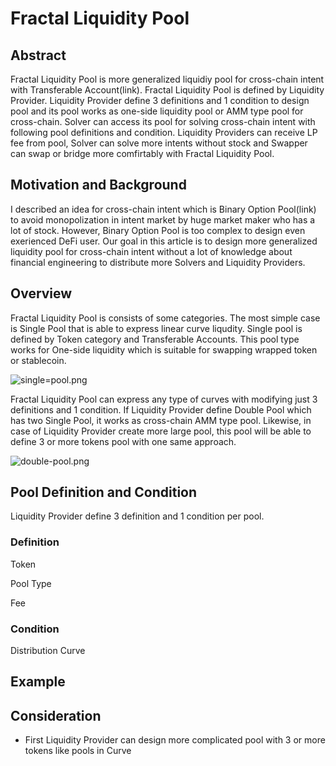 # Fractal Liquidity Pool

## Abstract

Fractal Liquidity Pool is more generalized liquidiy pool for cross-chain intent with Transferable Account(link). Fractal Liquidity Pool is defined by Liquidity Provider. Liquidity Provider define 3 definitions and 1 condition to design pool  and its pool works as one-side liquidity pool or AMM type pool for cross-chain. Solver can access its pool for solving cross-chain intent with following pool definitions and condition. Liquidity Providers can receive LP fee from pool, Solver can solve more intents without stock and Swapper can swap or bridge more comfirtably with Fractal Liquidity Pool.

## Motivation and Background

I described an idea for cross-chain intent which is Binary Option Pool(link) to avoid monopolization in intent market by huge market maker who has a lot of stock. However, Binary Option Pool is too complex to design even exerienced DeFi user. Our goal in this article is to design more generalized liquidity pool for cross-chain intent without a lot of knowledge about financial engineering to distribute more Solvers and Liquidity Providers.

## Overview

Fractal Liquidity Pool is consists of some categories. The most simple case is Single Pool that is able to express linear curve liqudity. Single pool is defined by Token category and Transferable Accounts. This pool type works for One-side liquidity which is suitable for swapping wrapped token or stablecoin. 

![single=pool.png](/home/yosui262/Downloads/single=pool.png)

Fractal Liquidity Pool can express any type of curves with modifying just 3 definitions and 1 condition. If Liquidity Provider define Double Pool which has two Single Pool, it works as cross-chain AMM type pool. Likewise, in case of Liquidity Provider create more large pool, this pool will be able to define 3 or more tokens pool with one same approach.

![double-pool.png](/home/yosui262/Downloads/double-pool.png)

## Pool Definition and Condition

Liquidity Provider define 3 definition and  1 condition per pool. 

### Definition

Token

Pool Type

Fee

### Condition

Distribution Curve

## Example

## Consideration

- First Liquidity Provider can design more complicated pool with 3 or more tokens like pools in Curve
